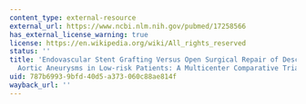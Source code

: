 ```yaml
---
content_type: external-resource
external_url: https://www.ncbi.nlm.nih.gov/pubmed/17258566
has_external_license_warning: true
license: https://en.wikipedia.org/wiki/All_rights_reserved
status: ''
title: 'Endovascular Stent Grafting Versus Open Surgical Repair of Descending Thoracic
  Aortic Aneurysms in Low-risk Patients: A Multicenter Comparative Trial'
uid: 787b6993-9bfd-40d5-a373-060c88ae814f
wayback_url: ''
---
```

